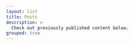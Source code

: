 ```yaml
---
layout: list
title: Posts
description: >
  Check out previously published content below.
grouped: true
---
```

